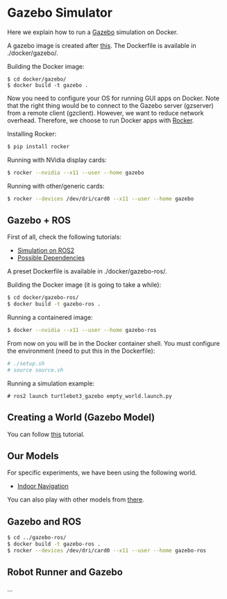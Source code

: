 # Gazebo Simulator

Here we explain how to run a [Gazebo](http://gazebosim.org/) simulation on Docker.

A gazebo image is created after [this](https://hub.docker.com/_/gazebo). The Dockerfile is available in ./docker/gazebo/.

Building the Docker image:

```
$ cd docker/gazebo/
$ docker build -t gazebo .
```

Now you need to configure your OS for running GUI apps on Docker. Note that the right thing would be to connect to the Gazebo server (gzserver) from a remote client (gzclient). However, we want to reduce network overhead. Therefore, we choose to run Docker apps with [Rocker](https://github.com/osrf/rocker).

Installing Rocker:
```bash
$ pip install rocker
```

Running with NVidia display cards:
```bash
$ rocker --nvidia --x11 --user --home gazebo
```

Running with other/generic cards:
```bash
$ rocker --devices /dev/dri/card0 --x11 --user --home gazebo
```
## Gazebo + ROS

First of all, check the following tutorials:
- [Simulation on ROS2](https://emanual.robotis.com/docs/en/platform/turtlebot3/ros2_simulation/)
- [Possible Dependencies](https://emanual.robotis.com/docs/en/platform/turtlebot3/ros2_setup/)

A preset Dockerfile is available in ./docker/gazebo-ros/.

Building the Docker image (it is going to take a while):
```bash
$ cd docker/gazebo-ros/
$ docker build -t gazebo-ros .
```

Running a containered image:
```bash
$ docker --nvidia --x11 --user --home gazebo-ros 
```

From now on you will be in the Docker container shell. You must configure the environment (need to put this in the Dockerfile):
```bash
# ./setup.sh
# source source.sh
```

Running a simulation example:
```
# ros2 launch turtlebot3_gazebo empty_world.launch.py
```

## Creating a World (Gazebo Model)

You can follow [this](http://gazebosim.org/tutorials?tut=build_world) tutorial.

## Our Models

For specific experiments, we have been using the following world.

- [Indoor Navigation](#)

You can also play with other models from [there](https://github.com/osrf/gazebo_models).

## Gazebo and ROS

```bash
$ cd ../gazebo-ros/
$ docker build -t gazebo-ros .
$ rocker --devices /dev/dri/card0 --x11 --user --home gazebo-ros
```

## Robot Runner and Gazebo

...

